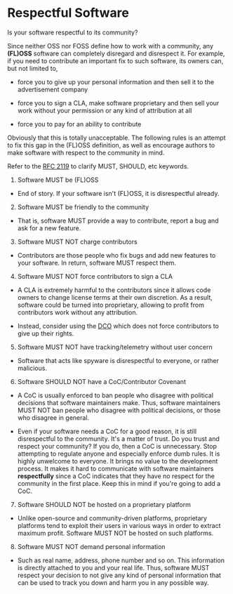 # Respectful Software

Is your software respectful to its community?

Since neither OSS nor FOSS define how to work with a community, any **(FL)OSS**
software can completely disregard and disrespect it. For example, if you need
to contribute an important fix to such software, its owners can, but not
limited to,

- force you to give up your personal information and then sell it to the
advertisement company

- force you to sign a CLA, make software proprietary and then sell your work
without your permission or any kind of attribution at all

- force you to pay for an ability to contribute

Obviously that this is totally unacceptable. The following rules is an attempt
to fix this gap in the (FL)OSS definition, as well as encourage authors to make
software with respect to the community in mind.

Refer to the [RFC 2119](https://www.ietf.org/rfc/rfc2119.txt) to clarify MUST,
SHOULD, etc keywords.

1. Software MUST be (FL)OSS
- End of story. If your software isn't (FL)OSS, it is disrespectful already.

2. Software MUST be friendly to the community
- That is, software MUST provide a way to contribute, report a bug and ask for
  a new feature.

3. Software MUST NOT charge contributors
- Contributors are those people who fix bugs and add new features to your
  software. In return, software MUST respect them.

4. Software MUST NOT force contributors to sign a CLA
- A CLA is extremely harmful to the contributors since it allows code owners to
  change license terms at their own discretion. As a result, software could be
  turned into proprietary, allowing to profit from contributors work without
  any attribution.

- Instead, consider using the [DCO](https://developercertificate.org) which
  does not force contributors to give up their rights.

5. Software MUST NOT have tracking/telemetry without user concern
- Software that acts like spyware is disrespectful to everyone, or rather
  malicious.

6. Software SHOULD NOT have a CoC/Contributor Covenant
- A CoC is usually enforced to ban people who disagree with political decisions
  that software maintainers make. Thus, software maintainers MUST NOT ban people
  who disagree with political decisions, or those who disagree in general.

- Even if your software needs a CoC for a good reason, it is still disrespectful
  to the community. It's a matter of trust. Do you trust and respect your
  community? If you do, then a CoC is unnecessary. Stop attempting to regulate
  anyone and especially enforce dumb rules. It is highly unwelcome to everyone.
  It brings no value to the development process. It makes it hard to communicate
  with software maintainers **respectfully** since a CoC indicates that they
  have no respect for the community in the first place. Keep this in mind if
  you're going to add a CoC.

7. Software SHOULD NOT be hosted on a proprietary platform
- Unlike open-source and community-driven platforms, proprietary platforms tend
  to exploit their users in various ways in order to extract maximum profit.
  Software MUST NOT be hosted on such platforms.

8. Software MUST NOT demand personal information
- Such as real name, address, phone number and so on. This information is
  directly attached to you and your real life. Thus, software MUST respect
  your decision to not give any kind of personal information that can be used
  to track you down and harm you in any possible way.
